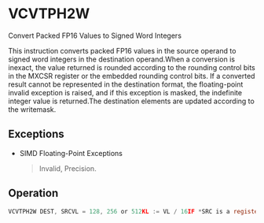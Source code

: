 # VCVTPH2W

Convert Packed FP16 Values to Signed Word Integers

This instruction converts packed FP16 values in the source operand to signed word integers in the destination operand.When a conversion is inexact, the value returned is rounded according to the rounding control bits in the MXCSR register or the embedded rounding control bits.
If a converted result cannot be represented in the destination format, the floating-point invalid exception is raised, and if this exception is masked, the indefinite integer value is returned.The destination elements are updated according to the writemask.

## Exceptions

- SIMD Floating-Point Exceptions
  > Invalid, Precision.

## Operation

```C
VCVTPH2W DEST, SRCVL = 128, 256 or 512KL := VL / 16IF *SRC is a register* and (VL = 512) and (EVEX.b = 1):SET_RM(EVEX.RC)ELSE:SET_RM(MXCSR.RC)FOR j := 0 TO KL-1:IF k1[j] OR *no writemask*:IF *SRC is memory* and EVEX.b = 1:tsrc := SRC.fp16[0]ELSEtsrc := SRC.fp16[j]DEST.word[j] := Convert_fp16_to_integer16(tsrc)ELSE IF *zeroing*:DEST.word[j] := 0Intel C/C++ Compiler Intrinsic EquivalentVCVTPH2W __m512i _mm512_cvt_roundph_epi16 (__m512h a, int rounding);VCVTPH2W __m512i _mm512_mask_cvt_roundph_epi16 (__m512i src, __mmask32 k, __m512h a, int rounding);VCVTPH2W __m512i _mm512_maskz_cvt_roundph_epi16 (__mmask32 k, __m512h a, int rounding);VCVTPH2W __m128i _mm_cvtph_epi16 (__m128h a);VCVTPH2W __m128i _mm_mask_cvtph_epi16 (__m128i src, __mmask8 k, __m128h a);VCVTPH2W __m128i _mm_maskz_cvtph_epi16 (__mmask8 k, __m128h a);VCVTPH2W __m256i _mm256_cvtph_epi16 (__m256h a);VCVTPH2W __m256i _mm256_mask_cvtph_epi16 (__m256i src, __mmask16 k, __m256h a);VCVTPH2W __m256i _mm256_maskz_cvtph_epi16 (__mmask16 k, __m256h a);VCVTPH2W __m512i _mm512_cvtph_epi16 (__m512h a);VCVTPH2W __m512i _mm512_mask_cvtph_epi16 (__m512i src, __mmask32 k, __m512h a);VCVTPH2W __m512i _mm512_maskz_cvtph_epi16 (__mmask32 k, __m512h a);
```
